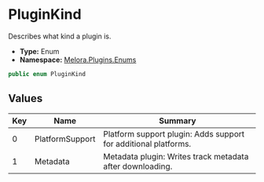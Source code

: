 ﻿# PluginKind
Describes what kind a plugin is\.
- **Type:** Enum
- **Namespace:** [Melora.Plugins.Enums](/Melora/plugin-api-reference/Melora.Plugins/Enums/)
```cs
public enum PluginKind
```


## Values
| Key | Name | Summary |
| --- | ---- | ------- |
| 0 | PlatformSupport | Platform support plugin: Adds support for additional platforms. |
| 1 | Metadata | Metadata plugin: Writes track metadata after downloading. |

